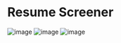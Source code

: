 # Resume Screener
![image](https://github.com/Sankarraja007/resume_screener/assets/94210194/a3b48833-c1fa-485c-8251-710f6e50f361)
![image](https://github.com/Sankarraja007/resume_screener/assets/94210194/4bed6bb9-058b-4417-8a38-fad7cd3392bf)
![image](https://github.com/Sankarraja007/resume_screener/assets/94210194/d8c89eb5-9e2b-4feb-95a2-cb98cb11a9ed)



